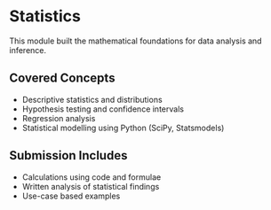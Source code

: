 # Statistics

This module built the mathematical foundations for data analysis and inference.

## Covered Concepts
- Descriptive statistics and distributions
- Hypothesis testing and confidence intervals
- Regression analysis
- Statistical modelling using Python (SciPy, Statsmodels)

## Submission Includes
- Calculations using code and formulae
- Written analysis of statistical findings
- Use-case based examples

